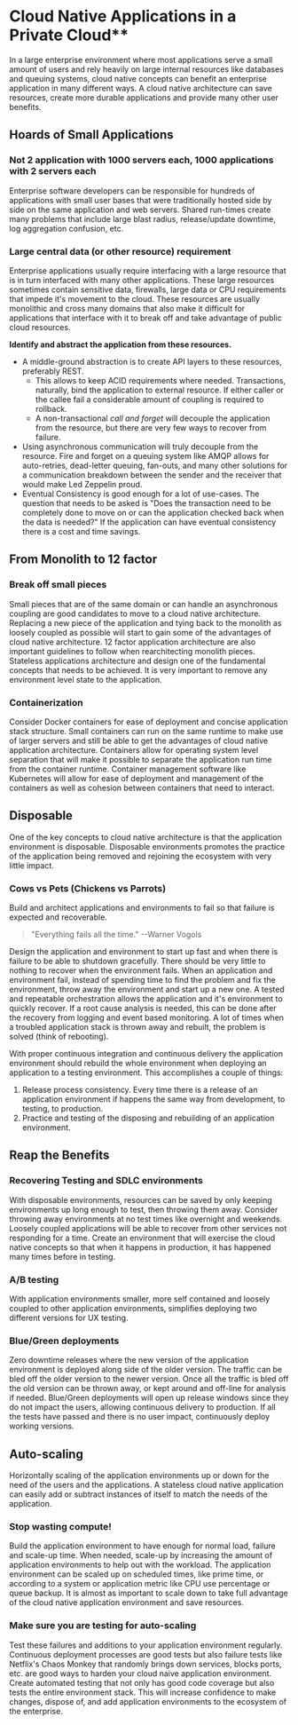 
# Cloud Native Applications in a Private Cloud**

In a large enterprise environment where most applications serve a small amount of users and rely heavily on large internal resources like databases and queuing systems, cloud native concepts can benefit an enterprise application in many different ways. A cloud native architecture can save resources, create more durable applications and provide many other user benefits.

## Hoards of Small Applications

### Not 2 application with 1000 servers each, 1000 applications with 2 servers each
Enterprise software developers can be responsible for hundreds of applications with small user bases that were traditionally hosted side by side on the same application and web servers. Shared run-times create many problems that include large blast radius, release/update downtime, log aggregation confusion, etc.

### Large central data (or other resource) requirement
Enterprise applications usually require interfacing with a large resource that is in turn interfaced with many other applications. These large resources sometimes contain sensitive data, firewalls, large data or CPU requirements that impede it's movement to the cloud. These resources are usually monolithic and cross many domains that also make it difficult for applications that interface with it to break off and take advantage of public cloud resources.

**Identify and abstract the application from these resources.**

* A middle-ground abstraction is to create API layers to these resources, preferably REST. 
	* This allows to keep ACID requirements where needed. Transactions, naturally, bind the application to external resource. If either caller or the callee fail a considerable amount of coupling is required to rollback.
    * A non-transactional *call and forget* will decouple the application from the resource, but there are very few ways to recover from failure.
* Using asynchronous communication will truly decouple from the resource. Fire and forget on a queuing system like AMQP allows for auto-retries, dead-letter queuing, fan-outs, and many other solutions for a communication breakdown between the sender and the receiver that would make Led Zeppelin proud.
* Eventual Consistency is good enough for a lot of use-cases. The question that needs to be asked is "Does the transaction need to be completely done to move on or can the application checked back when the data is needed?" If the application can have eventual consistency there is a cost and time savings.

## From Monolith to 12 factor
### Break off small pieces
Small pieces that are of the same domain or can handle an asynchronous coupling are good candidates to move to a cloud native architecture. Replacing a new piece of the application and tying back to the monolith as loosely coupled as possible will start to gain some of the advantages of cloud native architecture. 12 factor application architecture are also important guidelines to follow when rearchitecting monolith pieces. Stateless applications architecture and design one of the fundamental concepts that needs to be achieved. It is very important to remove any environment level state to the application.

### Containerization
Consider Docker containers for ease of deployment and concise application stack structure. Small containers can run on the same runtime to make use of larger servers and still be able to get the advantages of cloud native application architecture. Containers allow for operating system level separation that will make it possible to separate the application run time from the container runtime. Container management software like Kubernetes will allow for ease of deployment and management of the containers as well as cohesion between containers that need to interact.

## Disposable
One of the key concepts to cloud native architecture is that the application environment is disposable. Disposable environments promotes the practice of the application being removed and rejoining the ecosystem with very little impact.
### Cows vs Pets (Chickens vs Parrots)
Build and architect applications and environments to fail so that failure is expected and recoverable.
> "Everything fails all the time." --Warner Vogols

Design the application and environment to start up fast and when there is failure to be able to shutdown gracefully. There should be very little to nothing to recover when the environment fails. When an application and environment fail, instead of spending time to find the problem and fix the environment, throw away the environment and start up a new one. A tested and repeatable orchestration allows the application and it's environment to quickly recover. If a root cause analysis is needed, this can be done after the recovery from logging and event based monitoring. A lot of times when a troubled application stack is thrown away and rebuilt, the problem is solved (think of rebooting).

With proper continuous integration and continuous delivery the application environment should rebuild the whole environment when deploying an application to a testing environment. This accomplishes a couple of things:

1. Release process consistency. Every time there is a release of an application environment if happens the same way from development, to testing, to production.
2. Practice and testing of the disposing and rebuilding of an application environment.

## Reap the Benefits
### Recovering Testing and SDLC environments
With disposable environments, resources can be saved by only keeping environments up long enough to test, then throwing them away. Consider throwing away environments at no test times like overnight and weekends. Loosely coupled applications will be able to recover from other services not responding for a time. Create an environment that will exercise the cloud native concepts so that when it happens in production, it has happened many times before in testing. 

### A/B testing
With application environments smaller, more self contained and loosely coupled to other application environments, simplifies deploying two different versions for UX testing.

### Blue/Green deployments
Zero downtime releases where the new version of the application environment is deployed along side of the older version. The traffic can be bled off the older version to the newer version. Once all the traffic is bled off the old version can be thrown away, or kept around and off-line for analysis if needed. Blue/Green deployments will open up release windows since they do not impact the users, allowing continuous delivery to production. If all the tests have passed and there is no user impact, continuously deploy working versions.

## Auto-scaling
Horizontally scaling of the application environments up or down for the need of the users and the applications. A stateless cloud native application can easily add or subtract instances of itself to match the needs of the application.

### Stop wasting compute!
Build the application environment to have enough for normal load, failure and scale-up time. When needed, scale-up by increasing the amount of application environments to help out with the workload. The application environment can be scaled up on scheduled times, like prime time, or according to a system or application metric like CPU use percentage or queue backup. It is almost as important to scale down to take full advantage of the cloud native application environment and save resources.

### Make sure you are testing for auto-scaling
Test these failures and additions to your application environment regularly. Continuous deployment processes are good tests but also failure tests like Netflix's Chaos Monkey that randomly brings down services, blocks ports, etc. are good ways to harden your cloud naive application environment. Create automated testing that not only has good code coverage but also tests the entire environment stack. This will increase confidence to make changes, dispose of, and add application environments to the ecosystem of the enterprise. 

